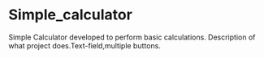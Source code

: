 # Simple_calculator
Simple Calculator developed to perform basic calculations.
Description of what project does.Text-field,multiple buttons.
